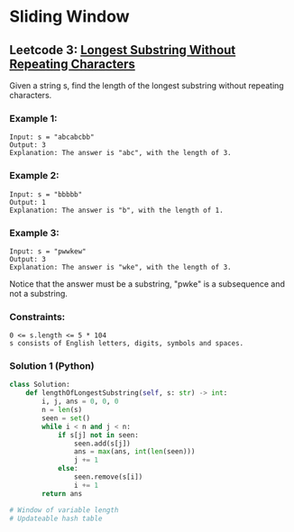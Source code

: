 # Sliding Window

## Leetcode 3: [Longest Substring Without Repeating Characters](https://leetcode.com/problems/longest-substring-without-repeating-characters/)

Given a string s, find the length of the longest substring without repeating characters.

 

### Example 1:
    Input: s = "abcabcbb"
    Output: 3
    Explanation: The answer is "abc", with the length of 3.

### Example 2:
    Input: s = "bbbbb"
    Output: 1
    Explanation: The answer is "b", with the length of 1.

### Example 3:
    Input: s = "pwwkew"
    Output: 3
    Explanation: The answer is "wke", with the length of 3.


Notice that the answer must be a substring, "pwke" is a subsequence and not a substring.
 

### Constraints:
    0 <= s.length <= 5 * 104
    s consists of English letters, digits, symbols and spaces.

### Solution 1 (Python)

```python
class Solution:
    def lengthOfLongestSubstring(self, s: str) -> int:
        i, j, ans = 0, 0, 0
        n = len(s)
        seen = set()
        while i < n and j < n:
            if s[j] not in seen:
                seen.add(s[j])
                ans = max(ans, int(len(seen)))
                j += 1
            else:
                seen.remove(s[i])
                i += 1
        return ans

# Window of variable length
# Updateable hash table

```